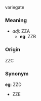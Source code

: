 variegate
### Meaning
+ _adj_: ZZA
    + __eg__: ZZB

### Origin

ZZC

### Synonym

__eg__: ZZD

+ ZZE


